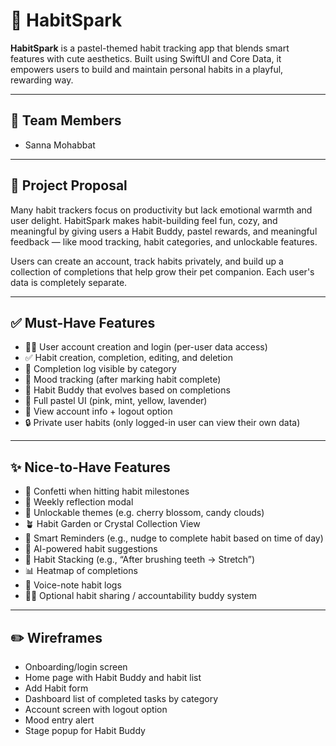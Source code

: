 # 🌸 HabitSpark

**HabitSpark** is a pastel-themed habit tracking app that blends smart features with cute aesthetics. Built using SwiftUI and Core Data, it empowers users to build and maintain personal habits in a playful, rewarding way.

---

## 👥 Team Members

- Sanna Mohabbat  


---

## 📌 Project Proposal

Many habit trackers focus on productivity but lack emotional warmth and user delight. HabitSpark makes habit-building feel fun, cozy, and meaningful by giving users a Habit Buddy, pastel rewards, and meaningful feedback — like mood tracking, habit categories, and unlockable features.

Users can create an account, track habits privately, and build up a collection of completions that help grow their pet companion. Each user's data is completely separate.

---

## ✅ Must-Have Features

- 🧑‍💻 User account creation and login (per-user data access)
- ✅ Habit creation, completion, editing, and deletion
- 📅 Completion log visible by category
- 📓 Mood tracking (after marking habit complete)
- 🐾 Habit Buddy that evolves based on completions
- 🎀 Full pastel UI (pink, mint, yellow, lavender)
- 👤 View account info + logout option
- 🔒 Private user habits (only logged-in user can view their own data)

---

## ✨ Nice-to-Have Features

- 🎉 Confetti when hitting habit milestones
- 📝 Weekly reflection modal
- 🎨 Unlockable themes (e.g. cherry blossom, candy clouds)
- 🪴 Habit Garden or Crystal Collection View
- 🔔 Smart Reminders (e.g., nudge to complete habit based on time of day)
- 🤖 AI-powered habit suggestions
- 🧩 Habit Stacking (e.g., “After brushing teeth → Stretch”)
- 📊 Heatmap of completions
- 🎤 Voice-note habit logs
- 👯‍♀️ Optional habit sharing / accountability buddy system

---

## ✏️ Wireframes

- Onboarding/login screen
- Home page with Habit Buddy and habit list
- Add Habit form
- Dashboard list of completed tasks by category
- Account screen with logout option
- Mood entry alert
- Stage popup for Habit Buddy

